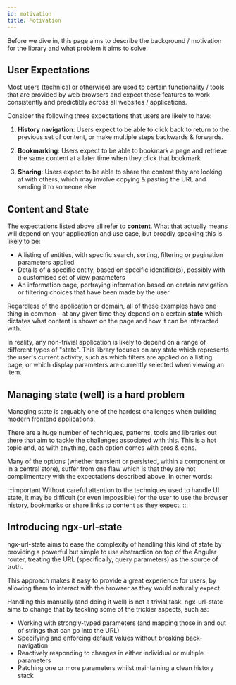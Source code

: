 ```yaml
---
id: motivation
title: Motivation
---
```


Before we dive in, this page aims to describe the background / motivation for the library and what problem it aims to solve.

## User Expectations

Most users (technical or otherwise) are used to certain functionality / tools that are provided by web browsers and expect these features to work consistently and predictibly across all websites / applications.

Consider the following three expectations that users are likely to have:

1. **History navigation**: Users expect to be able to click back to return to the previous set of content, or make multiple steps backwards & forwards.

2. **Bookmarking**: Users expect to be able to bookmark a page and retrieve the same content at a later time when they click that bookmark

3. **Sharing**: Users expect to be able to share the content they are looking at with others, which may involve copying & pasting the URL and sending it to someone else

## Content and State

The expectations listed above all refer to **content**. What that actually means will depend on your application and use case, but broadly speaking this is likely to be:

- A listing of entities, with specific search, sorting, filtering or pagination parameters applied
- Details of a specific entity, based on specific identifier(s), possibly with a customised set of view parameters
- An information page, portraying information based on certain navigation or filtering choices that have been made by the user

Regardless of the application or domain, all of these examples have one thing in common - at any given time they depend on a certain **state** which dictates what content is shown on the page and how it can be interacted with.

In reality, any non-trivial application is likely to depend on a range of different types of "state". This library focuses on any state which represents the user's current activity, such as which filters are applied on a listing page, or which display parameters are currently selected when viewing an item.

## Managing state (well) is a hard problem

Managing state is arguably one of the hardest challenges when building modern frontend applications. 

There are a huge number of techniques, patterns, tools and libraries out there that aim to tackle the challenges associated with this. This is a hot topic and, as with anything, each option comes with pros & cons. 

Many of the options (whether transient or persisted, within a component or in a central store), suffer from one flaw which is that they are not complimentary with the expectations described above. In other words:

:::important
Without careful attention to the techniques used to handle UI state, it may be difficult (or even impossible) for the user to use the browser history, bookmarks or share links to content as they expect.
:::

## Introducing ngx-url-state

ngx-url-state aims to ease the complexity of handling this kind of state by providing a powerful but simple to use abstraction on top of the Angular router, treating the URL (specifically, query parameters) as the source of truth.

This approach makes it easy to provide a great experience for users, by allowing them to interact with the browser as they would naturally expect.

Handling this manually (and doing it well) is not a trivial task. ngx-url-state aims to change that by tackling some of the trickier aspects, such as:
- Working with strongly-typed parameters (and mapping those in and out of strings that can go into the URL)
- Specifying and enforcing default values without breaking back-navigation
- Reactively responding to changes in either individual or multiple parameters
- Patching one or more parameters whilst maintaining a clean history stack